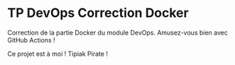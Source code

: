# TP DevOps Correction Docker

Correction de la partie Docker du module DevOps. Amusez-vous bien avec GitHub Actions !

Ce projet est à moi !
Tipiak Pirate !